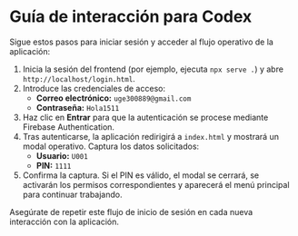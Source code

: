 # Guía de interacción para Codex

Sigue estos pasos para iniciar sesión y acceder al flujo operativo de la aplicación:

1. Inicia la sesión del frontend (por ejemplo, ejecuta `npx serve .`) y abre `http://localhost/login.html`.
2. Introduce las credenciales de acceso:
   - **Correo electrónico:** `uge300889@gmail.com`
   - **Contraseña:** `Hola1511`
3. Haz clic en **Entrar** para que la autenticación se procese mediante Firebase Authentication.
4. Tras autenticarse, la aplicación redirigirá a `index.html` y mostrará un modal operativo. Captura los datos solicitados:
   - **Usuario:** `U001`
   - **PIN:** `1111`
5. Confirma la captura. Si el PIN es válido, el modal se cerrará, se activarán los permisos correspondientes y aparecerá el menú principal para continuar trabajando.

Asegúrate de repetir este flujo de inicio de sesión en cada nueva interacción con la aplicación.
